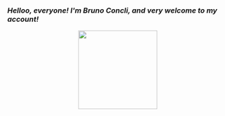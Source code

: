 ### <b><i>Helloo, everyone! I'm Bruno Concli, and very welcome to my account!</i></b>

<div align="center">
  <a href="https://github.com/brunoconcli">
  <img height="180em" src="https://github-readme-stats.vercel.app/api?username=brunoconcli&show_icons=true&theme=moonlight&include_all_commits=true&count_private=true"/>
  <!--<img height="180em" src="https://github-readme-stats.vercel.app/api/top-langs/?username=brunoconcli&layout=compact&langs_count=7&theme=dracula"/> -->
</div>
